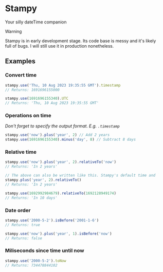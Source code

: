 # Stampy
Your silly dateTime companion

> [!WARNING]  
> Stampy is in early development stage. Its code base is messy and it's likely full of bugs. I will still use it in production nonetheless.

## Examples

### Convert time
```js
stampy.use('Thu, 10 Aug 2023 19:35:55 GMT').timestamp
// Returns: 1691696155000

stampy.use(1691696155340).UTC
// Returns: 'Thu, 10 Aug 2023 19:35:55 GMT'
```

### Operations on time
*Don't forget to specify the output format. E.g. `.timestamp`*
```js
stampy.use('now').plus('year', 2) // Add 2 years
stampy.use(1691696155340).minus('day', 8) // Subtract 8 days
```

### Relative time
```js
stampy.use('now').plus('year', 2).relativeTo('now')
// Returns: 'In 2 years'

// The above can also be written like this. Stampy's default time and `relativeTo` default time is always `now`.
stampy.plus('year', 2).relativeTo()
// Returns: 'In 2 years'

stampy.use(1692992984679).relativeTo(1692128949174)
// Returns: 'In 10 days'
```

### Date order
```js
stampy.use('2000-5-2').isBefore('2001-1-6')
// Returns: true

stampy.use('now').plus('year', 1).isBefore('now')
// Returns: false
```


### Miliseconds since time until now
```js
stampy.use('2000-5-2').toNow
// Returns: 734478844102
```